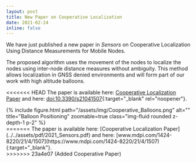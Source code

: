 ```yaml
---
layout: post
title: New Paper on Cooperative Localization
date: 2021-02-24
inline: false
---
```


We have just published a new paper in <i>Sensors</i> on Cooperative Localization Using Distance Measurements for Mobile Nodes.

The proposed algorithm uses the movement of the nodes to localize the nodes using inter-node distance measures without ambiguity. This method allows localization in GNSS denied environments and will form part of our work with high altitude balloons.

<<<<<<< HEAD
The paper is available here: [Cooperative Localization Paper](../../assets/pdf/2021_Sensors.pdf) and here: [doi:10.3390/s21041507](http://doi.org/10.3390/s21041507){:target="_blank" rel="noopener"}.

<div class="row justify-content-center">
  <div class="col-sm-8 mt-3 mt-md-0">
    {% include figure.html path="/assets/img/Cooperative_Balloons.png" alt="" title="Balloon Positioning" zoomable=true class="img-fluid rounded z-depth-1 p-2" %}
  </div>
=======
The paper is available here: [Cooperative Localization Paper](../../assets/pdf/2021_Sensors.pdf) and here: [www.mdpi.com/1424-8220/21/4/1507](https://www.mdpi.com/1424-8220/21/4/1507){:target="_blank"}.

<div class="row justify-content-center">
  <div class="col-sm-8 mt-3 mt-md-0"><img class="img-fluid rounded z-depth-1 p-2" src="{{ '/assets/img/Cooperative_Balloons.png' | relative_url }}" alt="" title="Balloon Positioning"/></div>
>>>>>>> 23a4e07 (Added Cooperative Paper)
</div>
